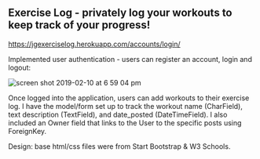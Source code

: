 ## Exercise Log - privately log your workouts to keep track of your progress!
https://jgexerciselog.herokuapp.com/accounts/login/

Implemented user authentication - users can register an account, login and logout:

![screen shot 2019-02-10 at 6 59 04 pm](https://user-images.githubusercontent.com/40340806/52541820-2e1c5180-2d67-11e9-89d5-75467d26549e.png)

Once logged into the application, users can add workouts to their exercise log. I have the model/form set up to track the workout name (CharField), text description (TextField), and date_posted (DateTimeField). I also included an Owner field that links to the User to the specific posts using ForeignKey.

Design: base html/css files were from Start Bootstrap & W3 Schools.
